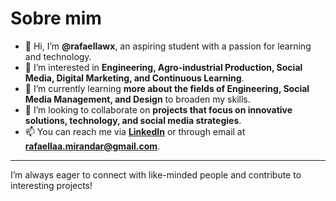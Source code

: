 # Sobre mim

- 👋 Hi, I’m **@rafaellawx**, an aspiring student with a passion for learning and technology.
- 👀 I’m interested in **Engineering, Agro-industrial Production, Social Media, Digital Marketing, and Continuous Learning**.
- 🌱 I’m currently learning **more about the fields of Engineering, Social Media Management, and Design** to broaden my skills.
- 💞️ I’m looking to collaborate on **projects that focus on innovative solutions, technology, and social media strategies**.
- 📫 You can reach me via **[LinkedIn](www.linkedin.com/in/rafaella-miranda-rg1)** or through email at **rafaellaa.mirandar@gmail.com**.

---

I’m always eager to connect with like-minded people and contribute to interesting projects!
